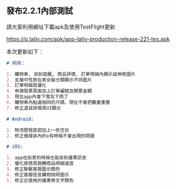 ## 發布2.2.1內部測試

請大家利用網址下載apk及使用TestFlight更新

https://p.lativ.com/apk/app-lativ-production-release-221-tes.apk

本次更新如下：

```markdown
# 共同：

1. 購物車, 貨到提醒, 商品評價, 訂單明細內顯示延伸款圖片
2. 支援中性款在男女裝分類顯示不同圖片
3. 訂單明細頁優化
4. 申請發票頁面加上訂單編號及開票金額
5. 現在app內會下雪及下雨了
6. 購物車內點選相同的尺碼，現在不會把數量重置
7. 修正退貨詳情頁UI顯示

# Android:

1. 物流歷程底部加上一些空白
2. 修正搜尋匡內的x有時候不會出現的問題

# iOS:

1. app在前景的時候也能收到優惠訊息
2. 優化穿搭頁跳轉商品明細速度
3. 修正聯繫客服圖示顏色
4. 修正客服信息購物說明圖示
5. 修正已使用的優惠券文字顏色

```
